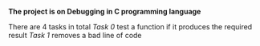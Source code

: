 **The project is on Debugging in C programming language**

There are 4 tasks in total
*Task 0* test a function if it produces the required result
*Task 1* removes a bad line of code

